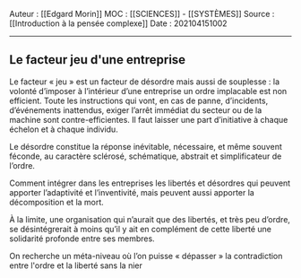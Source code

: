 Auteur : [[Edgard Morin]]
MOC : [[SCIENCES]] - [[SYSTÈMES]]
Source : [[Introduction à la pensée complexe]]
Date : 202104151002
***

## Le facteur jeu d'une entreprise
Le facteur « jeu » est un facteur de désordre mais aussi de souplesse : la volonté d’imposer à l’intérieur d’une entreprise un ordre implacable est non efficient. Toute les instructions qui vont, en cas de panne, d’incidents, d’événements inattendus, exiger l’arrêt immédiat du secteur ou de la machine sont contre-efficientes. Il faut laisser une part d’initiative à chaque échelon et à chaque individu.

Le désordre constitue la réponse inévitable, nécessaire, et même souvent féconde, au caractère sclérosé, schématique, abstrait et simplificateur de l’ordre.

Comment intégrer dans les entreprises les libertés et désordres qui peuvent apporter l’adaptivité et l’inventivité, mais peuvent aussi apporter la décomposition et la mort.

À la limite, une organisation qui n’aurait que des libertés, et très peu d’ordre, se désintégrerait à moins qu’il y ait en complément de cette liberté une solidarité profonde entre ses membres.

On recherche un méta-niveau où l’on puisse « dépasser » la contradiction entre l'ordre et la liberté sans la nier